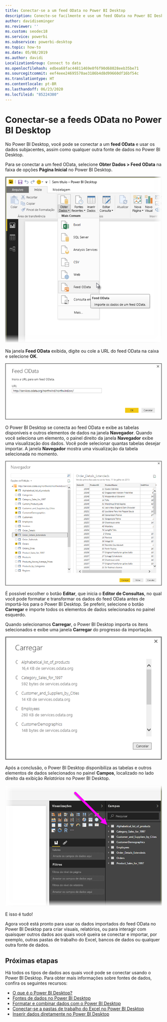 ```yaml
---
title: Conectar-se a um feed OData no Power BI Desktop
description: Conecte-se facilmente e use um feed OData no Power BI Desktop
author: davidiseminger
ms.reviewer: ''
ms.custom: seodec18
ms.service: powerbi
ms.subservice: powerbi-desktop
ms.topic: how-to
ms.date: 05/08/2019
ms.author: davidi
LocalizationGroup: Connect to data
ms.openlocfilehash: edbea68fac44811469e0f6f90d68028eeb35be71
ms.sourcegitcommit: eef4eee24695570ae3186b4d8d99660df16bf54c
ms.translationtype: HT
ms.contentlocale: pt-BR
ms.lasthandoff: 06/23/2020
ms.locfileid: "85224380"
---
```

# <a name="connect-to-odata-feeds-in-power-bi-desktop"></a>Conectar-se a feeds OData no Power BI Desktop
No Power BI Desktop, você pode se conectar a um **feed OData** e usar os dados subjacentes, assim como qualquer outra fonte de dados no Power BI Desktop.

Para se conectar a um feed OData, selecione **Obter Dados > Feed OData** na faixa de opções **Página Inicial** no Power BI Desktop.

![](media/desktop-connect-odata/connect-to-odata_1.png)

Na janela **Feed OData** exibida, digite ou cole a URL do feed OData na caixa e selecione **OK**.

![](media/desktop-connect-odata/connect-to-odata_2.png)

O Power BI Desktop se conecta ao feed OData e exibe as tabelas disponíveis e outros elementos de dados na janela **Navegador**. Quando você seleciona um elemento, o painel direito da janela **Navegador** exibe uma visualização dos dados. Você pode selecionar quantas tabelas desejar importar. A janela **Navegador** mostra uma visualização da tabela selecionada no momento.

![](media/desktop-connect-odata/connect-to-odata_3.png)

É possível escolher o botão **Editar**, que inicia o **Editor de Consultas**, no qual você pode formatar e transformar os dados do feed OData antes de importá-los para o Power BI Desktop. Se preferir, selecione o botão **Carregar** e importe todos os elementos de dados selecionados no painel esquerdo.

Quando selecionamos **Carregar**, o Power BI Desktop importa os itens selecionados e exibe uma janela **Carregar** do progresso da importação.

![](media/desktop-connect-odata/connect-to-odata_4.png)

Após a conclusão, o Power BI Desktop disponibiliza as tabelas e outros elementos de dados selecionados no painel **Campos**, localizado no lado direito da exibição *Relatórios* no Power BI Desktop.

![](media/desktop-connect-odata/connect-to-odata_5.png)

E isso é tudo!

Agora você está pronto para usar os dados importados do feed OData no Power BI Desktop para criar visuais, relatórios, ou para interagir com quaisquer outros dados aos quais você queira se conectar e importar, por exemplo, outras pastas de trabalho do Excel, bancos de dados ou qualquer outra fonte de dados.

## <a name="next-steps"></a>Próximas etapas
Há todos os tipos de dados aos quais você pode se conectar usando o Power BI Desktop. Para obter mais informações sobre fontes de dados, confira os seguintes recursos:

* [O que é o Power BI Desktop?](../fundamentals/desktop-what-is-desktop.md)
* [Fontes de dados no Power BI Desktop](desktop-data-sources.md)
* [Formatar e combinar dados com o Power BI Desktop](desktop-shape-and-combine-data.md)
* [Conectar-se a pastas de trabalho do Excel no Power BI Desktop](desktop-connect-excel.md)   
* [Inserir dados diretamente no Power BI Desktop](desktop-enter-data-directly-into-desktop.md)   
